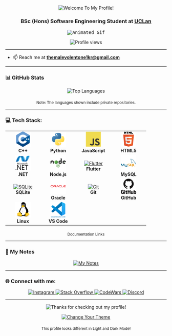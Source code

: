 <!-- Welcome Section -->
<p align="center">
  <picture>
    <!-- Dark Mode -->
    <source media="(prefers-color-scheme: dark)" 
      srcset="https://readme-typing-svg.demolab.com?font=Consolas&amp;weight=100&amp;size=30&amp;pause=1000&amp;color=56FF5A&amp;center=true&amp;vCenter=true&amp;repeat=false&amp;width=435&amp;lines=Welcome+To+My+Profile!">
    <!-- Light Mode -->
    <source media="(prefers-color-scheme: light)" 
      srcset="https://readme-typing-svg.demolab.com?font=Consolas&amp;weight=100&amp;size=30&amp;pause=1000&amp;color=007BFF&amp;center=true&amp;vCenter=true&amp;repeat=false&amp;width=435&amp;lines=Welcome+To+My+Profile!">
    <!-- Fallback -->
    <img src="https://readme-typing-svg.demolab.com?font=Consolas&amp;weight=100&amp;size=30&amp;pause=1000&amp;color=007BFF&amp;center=true&amp;vCenter=true&amp;repeat=false&amp;width=435&amp;lines=Welcome+To+My+Profile!" alt="Welcome To My Profile!">
  </picture>
</p>

<!-- Profile Description -->
<h3 align="center">BSc (Hons) Software Engineering Student at <a href="https://lancashire.ac.uk/" target="_blank">UCLan</a></h3>

<!-- Animated Gif Section -->
<p align="center">
  <kbd>
    <picture>
      <!-- Dark Mode Gif -->
      <source media="(prefers-color-scheme: dark)" srcset="https://i.pinimg.com/originals/06/60/ef/0660efe82fa3da42ed56eef013171835.gif" width="250">
      <!-- Light Mode Gif -->
      <source media="(prefers-color-scheme: light)" srcset="https://media0.giphy.com/media/v1.Y2lkPTc5MGI3NjExcWhyYTFpejd0Zm9sbDZxZWNnaWllbmViN2c4OWZzdmRuYTN6ZW1wYiZlcD12MV9pbnRlcm5hbF9naWZfYnlfaWQmY3Q9Zw/scZPhLqaVOM1qG4lT9/giphy.webp" width="250">
      <img src="https://media0.giphy.com/media/v1.Y2lkPTc5MGI3NjExcWhyYTFpejd0Zm9sbDZxZWNnaWllbmViN2c4OWZzdmRuYTN6ZW1wYiZlcD12MV9pbnRlcm5hbF9naWZfYnlfaWQmY3Q9Zw/scZPhLqaVOM1qG4lT9/giphy.webp" alt="Animated Gif">
    </picture>
  </kbd>
</p>

<!-- Profile View Counter -->
<p align="center">
  <picture>
    <!-- Dark Mode -->
    <source media="(prefers-color-scheme: dark)" srcset="https://komarev.com/ghpvc/?username=themalevolentone1&amp;label=Profile%20views&amp;color=56FF5A&amp;style=flat">
    <!-- Light Mode -->
    <source media="(prefers-color-scheme: light)" srcset="https://komarev.com/ghpvc/?username=themalevolentone1&amp;label=Profile%20views&amp;color=007BFF&amp;style=flat">
    <img src="https://komarev.com/ghpvc/?username=themalevolentone1&amp;label=Profile%20views&amp;color=007BFF&amp;style=flat" alt="Profile views">
  </picture>
</p>

---

<!-- Contact Information -->
- 📫 Reach me at **[themalevolentone1kr@gmail.com](mailto:themalevolentone1kr@gmail.com)**

---

<!-- GitHub Statistics -->
### 📊 GitHub Stats
<p align="center">
  <picture>
    <!-- Dark Mode Stats -->
    <source media="(prefers-color-scheme: dark)" 
      srcset="https://github-readme-stats-git-main-themalevolentone1s-projects.vercel.app/api/top-langs/?username=TheMalevolentOne1&amp;layout=donut&amp;show_icons=true&amp;theme=github_dark&amp;hide_border=true&amp;bg_color=20232a&amp;icon_color=58A6FF&amp;text_color=fff&amp;title_color=58A6FF&amp;count_private=true">
    <!-- Light Mode Stats -->
    <source media="(prefers-color-scheme: light)" 
      srcset="https://github-readme-stats-git-main-themalevolentone1s-projects.vercel.app/api/top-langs/?username=TheMalevolentOne1&amp;layout=donut&amp;show_icons=true&amp;theme=github_light&amp;hide_border=true&amp;bg_color=ffffff&amp;icon_color=0366d6&amp;text_color=000000&amp;title_color=0366d6&amp;count_private=true">
    <img src="https://github-readme-stats-git-main-themalevolentone1s-projects.vercel.app/api/top-langs/?username=TheMalevolentOne1&amp;layout=donut&amp;show_icons=true&amp;theme=github_dark&amp;hide_border=true&amp;bg_color=20232a&amp;icon_color=58A6FF&amp;text_color=fff&amp;title_color=58A6FF&amp;count_private=true" alt="Top Languages">
  </picture>
  <p align="center"><sub>Note: The languages shown include private repositories.</sub></p>
</p>

---

<!-- Tech Stack Section -->
### 💻 Tech Stack:
<table align="center"> 
  <tr> 
    <td align="center" width="96"> 
      <a href="https://isocpp.org/" target="_blank"> 
        <img src="https://raw.githubusercontent.com/devicons/devicon/master/icons/cplusplus/cplusplus-original.svg" width="48" height="48" alt="C++"> 
      </a> 
      <br>
      <b>C++</b> 
    </td> 
    <td align="center" width="96"> 
      <a href="https://www.python.org/doc/" target="_blank"> 
        <img src="https://raw.githubusercontent.com/devicons/devicon/master/icons/python/python-original.svg" width="48" height="48" alt="Python"> 
      </a> 
      <br>
      <b>Python</b>
    </td> 
    <td align="center" width="96"> 
      <a href="https://developer.mozilla.org/en-US/docs/Web/JavaScript" target="_blank"> 
        <img src="https://raw.githubusercontent.com/devicons/devicon/master/icons/javascript/javascript-original.svg" width="48" height="48" alt="JavaScript"> 
      </a> 
      <br>
      <b>JavaScript</b> 
    </td> 
    <td align="center" width="96"> 
      <a href="https://developer.mozilla.org/en-US/docs/Web/HTML" target="_blank"> 
        <img src="https://raw.githubusercontent.com/devicons/devicon/master/icons/html5/html5-original-wordmark.svg" width="48" height="48" alt="HTML5"> 
      </a> 
      <br>
      <b>HTML5</b>
    </td>
  </tr>
  <tr>
    <td align="center" width="96">
      <a href="https://dotnet.microsoft.com/learn/dotnet/what-is-dotnet" target="_blank">
        <img src="https://raw.githubusercontent.com/devicons/devicon/master/icons/dot-net/dot-net-original-wordmark.svg" width="48" height="48" alt=".NET">
      </a> 
      <br>
      <b>.NET</b>
    </td>
    <td align="center" width="96"> 
      <a href="https://nodejs.org/en/docs/" target="_blank">
        <img src="https://raw.githubusercontent.com/devicons/devicon/master/icons/nodejs/nodejs-original-wordmark.svg" width="48" height="48" alt="Node.js"> 
      </a> 
      <br>
      <b>Node.js</b>
    </td>
    <td align="center" width="96"> 
      <a href="https://docs.flutter.dev/" target="_blank">
        <img src="https://www.vectorlogo.zone/logos/flutterio/flutterio-icon.svg" width="48" height="48" alt="Flutter">
      </a> 
      <br>
      <b>Flutter</b>
    </td>
    <td align="center" width="96"> 
      <a href="https://dev.mysql.com/doc/" target="_blank">
        <img src="https://raw.githubusercontent.com/devicons/devicon/master/icons/mysql/mysql-original-wordmark.svg" width="48" height="48" alt="MySQL">
      </a>
      <br>
      <b>MySQL</b>
    </td>
  </tr>
  <tr>
    <td align="center" width="96">
      <a href="https://www.sqlite.org/docs.html" target="_blank">
        <img src="https://static-00.iconduck.com/assets.00/sqlite-icon-512x227-lvdqy74k.png" width="50" height="50" alt="SQLite">
      </a>
      <br>
      <b>SQLite</b>
    </td>
    <td align="center" width="96"> 
      <a href="https://docs.oracle.com/en/" target="_blank">
        <img src="https://raw.githubusercontent.com/devicons/devicon/master/icons/oracle/oracle-original.svg" width="48" height="48" alt="Oracle"> 
      </a>
      <br>
      <b>Oracle</b>
    </td>
    <td align="center" width="96">
      <a href="https://git-scm.com/doc" target="_blank">
        <img src="https://www.vectorlogo.zone/logos/git-scm/git-scm-icon.svg" width="48" height="48" alt="Git"> 
      </a>
      <br>
      <b>Git</b>
    </td>
    <td align="center" width="96">
      <a href="https://docs.github.com/en" target="_blank">
        <img src="https://raw.githubusercontent.com/devicons/devicon/master/icons/github/github-original-wordmark.svg" width="48" height="48" alt="GitHub">
      </a>
      <br>
      <b>GitHub</b>
    </td>
  </tr>
  <tr>
    <td align="center" width="96">
      <a href="https://www.kernel.org/doc/html/latest/" target="_blank">
        <img src="https://raw.githubusercontent.com/devicons/devicon/master/icons/linux/linux-original.svg" width="48" height="48" alt="Linux">
      </a>
      <br>
      <b>Linux</b>
    </td>
    <td align="center" width="96"> 
      <a href="https://code.visualstudio.com/docs" target="_blank">
        <img src="https://raw.githubusercontent.com/devicons/devicon/master/icons/vscode/vscode-original-wordmark.svg" width="48" height="48" alt="VS Code">
      </a>
      <br>
      <b>VS Code</b>
    </td>
  </tr>
</table>
<p align="center">
  <sub>Documentation Links</sub>
</p>

---

<!-- My Notes Collection -->
### 📝 My Notes
<p align="center">
  <a href="https://themalevolentone1.github.io/My-Notes-Collection" target="_blank">
    <picture>
      <!-- Dark Mode Badge -->
      <source media="(prefers-color-scheme: dark)" srcset="https://img.shields.io/badge/My_Notes-0A0A0A?style=for-the-badge&amp;logo=book&amp;logoColor=56FF5A">
      <!-- Light Mode Badge -->
      <source media="(prefers-color-scheme: light)" srcset="https://img.shields.io/badge/My_Notes-0A0A0A?style=for-the-badge&amp;logo=book&amp;logoColor=007BFF">
      <img src="https://img.shields.io/badge/My_Notes-0A0A0A?style=for-the-badge&amp;logo=book&amp;logoColor=007BFF" alt="My Notes" height="30" width="120">
    </picture>
  </a>
</p>

---

<!-- Social Connections -->
### 🌐 Connect with me:
<p align="center">
  <a href="https://www.instagram.com/KCR_250904" target="_blank" rel="noopener noreferrer">
    <picture>
      <!-- Dark Mode -->
      <source media="(prefers-color-scheme: dark)" srcset="https://img.shields.io/badge/Instagram-0A0A0A?style=for-the-badge&amp;logo=instagram&amp;logoColor=56FF5A">
      <!-- Light Mode -->
      <source media="(prefers-color-scheme: light)" srcset="https://img.shields.io/badge/Instagram-0A0A0A?style=for-the-badge&amp;logo=instagram&amp;logoColor=007BFF">
      <img src="https://img.shields.io/badge/Instagram-0A0A0A?style=for-the-badge&amp;logo=instagram&amp;logoColor=007BFF" alt="Instagram" height="30" width="120">
    </picture>
  </a>

  <a href="https://stackoverflow.com/users/17998613/the-malevolent-one" target="_blank" rel="noopener noreferrer">
    <picture>
      <!-- Dark Mode -->
      <source media="(prefers-color-scheme: dark)" srcset="https://img.shields.io/badge/Stack_Overflow-0A0A0A?style=for-the-badge&amp;logo=stackoverflow&amp;logoColor=56FF5A">
      <!-- Light Mode -->
      <source media="(prefers-color-scheme: light)" srcset="https://img.shields.io/badge/Stack_Overflow-0A0A0A?style=for-the-badge&amp;logo=stackoverflow&amp;logoColor=007BFF">
      <img src="https://img.shields.io/badge/Stack_Overflow-0A0A0A?style=for-the-badge&amp;logo=stackoverflow&amp;logoColor=007BFF" alt="Stack Overflow" height="30" width="120">
    </picture>
  </a>

  <a href="https://www.codewars.com/users/The%20Malevolent%20One" target="_blank" rel="noopener noreferrer">
    <picture>
      <!-- Dark Mode -->
      <source media="(prefers-color-scheme: dark)" srcset="https://img.shields.io/badge/CodeWars-0A0A0A?style=for-the-badge&amp;logo=codewars&amp;logoColor=56FF5A">
      <!-- Light Mode -->
      <source media="(prefers-color-scheme: light)" srcset="https://img.shields.io/badge/CodeWars-0A0A0A?style=for-the-badge&amp;logo=codewars&amp;logoColor=007BFF">
      <img src="https://img.shields.io/badge/CodeWars-0A0A0A?style=for-the-badge&amp;logo=codewars&amp;logoColor=007BFF" alt="CodeWars" height="30" width="120">
    </picture>
  </a>

  <a href="https://discord.com/users/TheMalevolentOne1" target="_blank" rel="noopener noreferrer">
    <picture>
      <!-- Dark Mode -->
      <source media="(prefers-color-scheme: dark)" srcset="https://img.shields.io/badge/Discord-0A0A0A?style=for-the-badge&amp;logo=discord&amp;logoColor=56FF5A">
      <!-- Light Mode -->
      <source media="(prefers-color-scheme: light)" srcset="https://img.shields.io/badge/Discord-0A0A0A?style=for-the-badge&amp;logo=discord&amp;logoColor=007BFF">
      <img src="https://img.shields.io/badge/Discord-0A0A0A?style=for-the-badge&amp;logo=discord&amp;logoColor=007BFF" alt="Discord" height="30" width="120">
    </picture>
  </a>
</p>

---

<!-- Closing Section -->
<p align="center">
  <picture>
    <!-- Dark Mode -->
    <source media="(prefers-color-scheme: dark)" 
      srcset="https://readme-typing-svg.demolab.com?font=Consolas&amp;weight=100&amp;size=15&amp;pause=1000&amp;color=56FF5A&amp;center=true&amp;vCenter=true&amp;repeat=false&amp;width=435&amp;lines=Thanks+for+checking+out+my+profile!">
    <!-- Light Mode -->
    <source media="(prefers-color-scheme: light)" 
      srcset="https://readme-typing-svg.demolab.com?font=Consolas&amp;weight=100&amp;size=15&amp;pause=1000&amp;color=007BFF&amp;center=true&amp;vCenter=true&amp;repeat=false&amp;width=435&amp;lines=Thanks+for+checking+out+my+profile!">
    <!-- Fallback -->
    <img src="https://readme-typing-svg.demolab.com?font=Consolas&amp;weight=100&amp;size=15&amp;pause=1000&amp;color=007BFF&amp;center=true&amp;vCenter=true&amp;repeat=false&amp;width=435&amp;lines=Thanks+for+checking+out+my+profile!" alt="Thanks for checking out my profile!">
  </picture>
</p>

<p align="center">
  <a href="https://github.com/settings/appearance" target="_blank" rel="noopener noreferrer">
    <picture>
      <!-- Dark Mode -->
      <source media="(prefers-color-scheme: dark)" srcset="https://img.shields.io/badge/Change%20Your%20Theme-%230A0A0A?style=for-the-badge&amp;logo=github&amp;logoColor=56FF5A">
      <!-- Light Mode -->
      <source media="(prefers-color-scheme: light)" srcset="https://img.shields.io/badge/Change%20Your%20Theme-%230A0A0A?style=for-the-badge&amp;logo=github&amp;logoColor=007BFF">
      <img src="https://img.shields.io/badge/Adaptive%20Profile-%230A0A0A?style=for-the-badge&amp;logo=github&amp;logoColor=007BFF" alt="Change Your Theme" height="30" width="150">
    </picture>
  </a>
</p>

<p align="center"><sub>This profile looks different in Light and Dark Mode!</sub></p>
